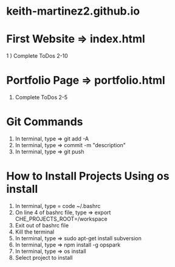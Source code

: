 # keith-martinez2.github.io

# First Website => index.html
1 ) Complete ToDos 2-10

# Portfolio Page => portfolio.html
1) Complete ToDos 2-5

# Git Commands
1) In terminal, type => git add -A
2) In terminal, type => commit -m "description"
3) In terminal, type => git push








# How to Install Projects Using os install
1) In terminal, type = code ~/.bashrc
2) On line 4 of bashrc file, type => export CHE_PROJECTS_ROOT=/workspace
3) Exit out of bashrc file
4) Kill the terminal
5) In terminal, type => sudo apt-get install subversion
6) In terminal, type => npm install -g opspark
7) In terminal, type => os install
8) Select project to install
